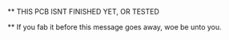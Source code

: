 
** THIS PCB ISNT FINISHED YET, OR TESTED

** If you fab it before this message goes away, woe be unto you.
